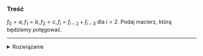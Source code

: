 ### Treść
$f_0 = a, f_1 = b, f_2 = c, f_i = f_{i-2} + f_{i-3}$ dla $i > 2$. Podaj macierz, którą będziemy potęgować.

------
<details><summary>Rozwiązanie</summary>
<p>
